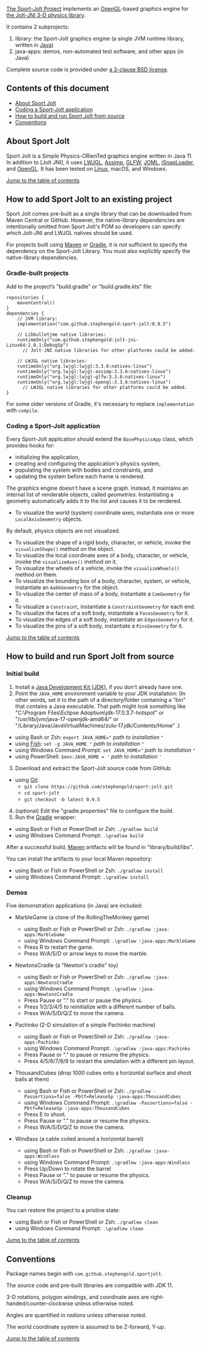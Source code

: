 [The Sport-Jolt Project][project] implements
an [OpenGL]-based graphics engine
for [the Jolt-JNI 3-D physics library][joltjni].

It contains 2 subprojects:

1. library: the Sport-Jolt graphics engine (a single JVM runtime library,
   written in [Java])
2. java-apps: demos, non-automated test software, and other apps (in Java)

Complete source code is provided under
[a 3-clause BSD license][license].


<a name="toc"></a>

## Contents of this document

+ [About Sport Jolt](#about)
+ [Coding a Sport-Jolt application](#add)
+ [How to build and run Sport Jolt from source](#build)
+ [Conventions](#conventions)


<a name="about"></a>

## About Sport Jolt

Sport Jolt is a Simple Physics-ORienTed graphics engine written in Java 11.
In addition to [Jolt JNI],
it uses [LWJGL], [Assimp], [GLFW], [JOML], [jSnapLoader], and [OpenGL].
It has been tested on [Linux], macOS, and Windows.

[Jump to the table of contents](#toc)


<a name="add"></a>

## How to add Sport Jolt to an existing project

Sport Jolt comes pre-built as a single library
that can be downloaded from Maven Central or GitHub.
However, the native-library dependencies are intentionally omitted
from Sport Jolt's POM
so developers can specify *which* Jolt-JNI and LWJGL natives should be used.

For projects built using [Maven] or [Gradle], it is
*not* sufficient to specify the
dependency on the Sport-Jolt Library.
You must also explicitly specify the native-library dependencies.

### Gradle-built projects

Add to the project’s "build.gradle" or "build.gradle.kts" file:

    repositories {
        mavenCentral()
    }
    dependencies {
        // JVM library:
        implementation("com.github.stephengold:sport-jolt:0.9.5")

        // Libbulletjme native libraries:
        runtimeOnly("com.github.stephengold:jolt-jni-Linux64:2.0.1:DebugSp")
          // Jolt-JNI native libraries for other platforms could be added.

        // LWJGL native libraries:
        runtimeOnly("org.lwjgl:lwjgl:3.3.6:natives-linux")
        runtimeOnly("org.lwjgl:lwjgl-assimp:3.3.6:natives-linux")
        runtimeOnly("org.lwjgl:lwjgl-glfw:3.3.6:natives-linux")
        runtimeOnly("org.lwjgl:lwjgl-opengl:3.3.6:natives-linux")
          // LWJGL native libraries for other platforms could be added.
    }

For some older versions of Gradle,
it's necessary to replace `implementation` with `compile`.

### Coding a Sport-Jolt application

Every Sport-Jolt application should extend the `BasePhysicsApp` class,
which provides hooks for:

+ initializing the application,
+ creating and configuring the application's physics system,
+ populating the system with bodies and constraints, and
+ updating the system before each frame is rendered.

The graphics engine doesn't have a scene graph.
Instead, it maintains an internal list of renderable objects,
called *geometries*.
Instantiating a geometry automatically adds it to the list
and causes it to be rendered.

+ To visualize the world (system) coordinate axes,
  instantiate one or more `LocalAxisGeometry` objects.

By default, physics objects are not visualized.

+ To visualize the shape
  of a rigid body, character, or vehicle,
  invoke the `visualizeShape()` method on the object.
+ To visualize the local coordinate axes of a body, character, or vehicle,
  invoke the `visualizeAxes()` method on it.
+ To visualize the wheels of a vehicle,
  invoke the `visualizeWheels()` method on them.
+ To visualize the bounding box of a body, character, system, or vehicle,
  instantiate an `AabbGeometry` for the object.
+ To visualize the center of mass of a body,
  instantiate a `ComGeometry` for it.
+ To visualize a `Constraint`,
  instantiate a `ConstraintGeometry` for each end.
+ To visualize the faces of a soft body,
  instantiate a `FacesGeometry` for it.
+ To visualize the edges of a soft body,
  instantiate an `EdgesGeometry` for it.
+ To visualize the pins of a soft body,
  instantiate a `PinsGeometry` for it.

[Jump to the table of contents](#toc)


<a name="build"></a>

## How to build and run Sport Jolt from source

### Initial build

1. Install a [Java Development Kit (JDK)][adoptium],
   if you don't already have one.
2. Point the `JAVA_HOME` environment variable to your JDK installation:
   (In other words, set it to the path of a directory/folder
   containing a "bin" that contains a Java executable.
   That path might look something like
   "C:\Program Files\Eclipse Adoptium\jdk-17.0.3.7-hotspot"
   or "/usr/lib/jvm/java-17-openjdk-amd64/" or
   "/Library/Java/JavaVirtualMachines/zulu-17.jdk/Contents/Home" .)
  + using Bash or Zsh: `export JAVA_HOME="` *path to installation* `"`
  + using [Fish]: `set -g JAVA_HOME "` *path to installation* `"`
  + using Windows Command Prompt: `set JAVA_HOME="` *path to installation* `"`
  + using PowerShell: `$env:JAVA_HOME = '` *path to installation* `'`
3. Download and extract the Sport-Jolt source code from GitHub:
  + using [Git]:
    + `git clone https://github.com/stephengold/sport-jolt.git`
    + `cd sport-jolt`
    + `git checkout -b latest 0.9.5`
4. (optional) Edit the "gradle.properties" file to configure the build.
5. Run the [Gradle] wrapper:
  + using Bash or Fish or PowerShell or Zsh: `./gradlew build`
  + using Windows Command Prompt: `.\gradlew build`

After a successful build,
[Maven] artifacts will be found in "library/build/libs".

You can install the artifacts to your local Maven repository:
+ using Bash or Fish or PowerShell or Zsh: `./gradlew install`
+ using Windows Command Prompt: `.\gradlew install`

### Demos

Five demonstration applications (in Java) are included:

+ MarbleGame (a clone of the RollingTheMonkey game)
  + using Bash or Fish or PowerShell or Zsh: `./gradlew :java-apps:MarbleGame`
  + using Windows Command Prompt: `.\gradlew :java-apps:MarbleGame`
  + Press R to restart the game.
  + Press W/A/S/D or arrow keys to move the marble.

+ NewtonsCradle (a "Newton's cradle" toy)
  + using Bash or Fish or PowerShell or Zsh: `./gradlew :java-apps:NewtonsCradle`
  + using Windows Command Prompt: `.\gradlew :java-apps:NewtonsCradle`
  + Press Pause or "." to start or pause the physics.
  + Press 1/2/3/4/5 to reinitialize with a different number of balls.
  + Press W/A/S/D/Q/Z to move the camera.

+ Pachinko (2-D simulation of a simple Pachinko machine)
  + using Bash or Fish or PowerShell or Zsh: `./gradlew :java-apps:Pachinko`
  + using Windows Command Prompt: `.\gradlew :java-apps:Pachinko`
  + Press Pause or "." to pause or resume the physics.
  + Press 4/5/6/7/8/9 to restart the simulation with a different pin layout.

+ ThousandCubes
  (drop 1000 cubes onto a horizontal surface and shoot balls at them)
  + using Bash or Fish or PowerShell or Zsh:
    `./gradlew -Passertions=false -Pbtf=ReleaseSp :java-apps:ThousandCubes`
  + using Windows Command Prompt:
    `.\gradlew -Passertions=false -Pbtf=ReleaseSp :java-apps:ThousandCubes`
  + Press E to shoot.
  + Press Pause or "." to pause or resume the physics.
  + Press W/A/S/D/Q/Z to move the camera.

+ Windlass (a cable coiled around a horizontal barrel)
  + using Bash or Fish or PowerShell or Zsh:
    `./gradlew :java-apps:Windlass`
  + using Windows Command Prompt:
    `.\gradlew :java-apps:Windlass`
  + Press Up/Down to rotate the barrel
  + Press Pause or "." to pause or resume the physics.
  + Press W/A/S/D/Q/Z to move the camera.

### Cleanup

You can restore the project to a pristine state:
+ using Bash or Fish or PowerShell or Zsh: `./gradlew clean`
+ using Windows Command Prompt: `.\gradlew clean`

[Jump to the table of contents](#toc)


<a name="conventions"></a>

## Conventions

Package names begin with `com.github.stephengold.sportjolt`.

The source code and pre-built libraries are compatible with JDK 11.

3-D rotations, polygon windings, and coordinate axes
are right-handed/counter-clockwise unless otherwise noted.

Angles are quantified in *radians* unless otherwise noted.

The world coordinate system is assumed to be Z-forward, Y-up.

[Jump to the table of contents](#toc)


[adoptium]: https://adoptium.net/releases.html "Adoptium Project"
[assimp]: https://www.assimp.org/ "The Open Asset Importer Library"
[fish]: https://fishshell.com/ "Fish command-line shell"
[git]: https://git-scm.com "Git"
[glfw]: https://www.glfw.org "GLFW Library"
[gradle]: https://gradle.org "Gradle Project"
[java]: https://en.wikipedia.org/wiki/Java_(programming_language) "Java programming language"
[joltjni]: https://github.com/stephengold/jolt-jni "Jolt JNI Project"
[joml]: https://joml-ci.github.io/JOML "Java OpenGL Math Library"
[jsnaploader]: https://github.com/Electrostat-Lab/jSnapLoader "jSnapLoader Project"
[license]: https://github.com/stephengold/sport-jolt/blob/master/LICENSE "Sport-Jolt license"
[linux]: https://www.linux.com/what-is-linux "Linux"
[lwjgl]: https://www.lwjgl.org "Lightweight Java Game Library"
[maven]: https://maven.apache.org "Maven Project"
[opengl]: https://www.khronos.org/opengl "OpenGL API"
[project]: https://github.com/stephengold/sport-jolt "Sport-Jolt Project"
